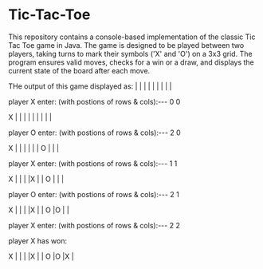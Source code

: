 # Tic-Tac-Toe
This repository contains a console-based implementation of the classic Tic Tac Toe game in Java.
The game is designed to be played between two players, taking turns to mark their symbols ('X' and 'O') on a 3x3 grid.
The program ensures valid moves, checks for a win or a draw, and displays the current state of the board after each move.



THe output of this game displayed as:
  |  |  |
  |  |  |
  |  |  |
  
player X enter: (with postions of rows & cols):---
0 0

X |  |  |
  |  |  |
  |  |  |
  
player O enter: (with postions of rows & cols):---
2 0

X |  |  |
  |  |  |
O |  |  |

player X enter: (with postions of rows & cols):---
1 1

X |  |  |
  |X |  |
O |  |  |

player O enter: (with postions of rows & cols):---
2 1

X |  |  |
  |X |  |
O |O |  |

player X enter: (with postions of rows & cols):---
2 2

player X has won: 

X |  |  |
  |X |  |
O |O |X |

